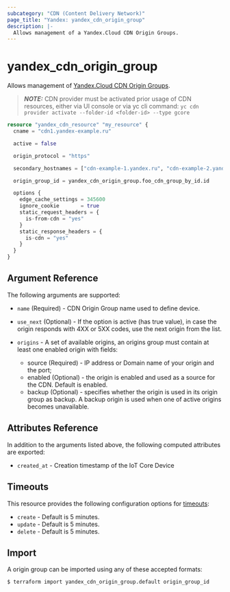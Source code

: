 ```yaml
---
subcategory: "CDN (Content Delivery Network)"
page_title: "Yandex: yandex_cdn_origin_group"
description: |-
  Allows management of a Yandex.Cloud CDN Origin Groups.
---
```



# yandex_cdn_origin_group




Allows management of [Yandex.Cloud CDN Origin Groups](https://cloud.yandex.ru/docs/cdn/concepts/origins).

> ***NOTE:*** CDN provider must be activated prior usage of CDN resources, either via UI console or via yc cli command: `yc cdn provider activate --folder-id <folder-id> --type gcore`

```terraform
resource "yandex_cdn_resource" "my_resource" {
  cname = "cdn1.yandex-example.ru"

  active = false

  origin_protocol = "https"

  secondary_hostnames = ["cdn-example-1.yandex.ru", "cdn-example-2.yandex.ru"]

  origin_group_id = yandex_cdn_origin_group.foo_cdn_group_by_id.id

  options {
    edge_cache_settings = 345600
    ignore_cookie       = true
    static_request_headers = {
      is-from-cdn = "yes"
    }
    static_response_headers = {
      is-cdn = "yes"
    }
  }
}
```

## Argument Reference

The following arguments are supported:

* `name` (Required) - CDN Origin Group name used to define device.

* `use_next` (Optional) - If the option is active (has true value), in case the origin responds with 4XX or 5XX codes, use the next origin from the list.

* `origins` - A set of available origins, an origins group must contain at least one enabled origin with fields:
  - source (Required) - IP address or Domain name of your origin and the port;
  - enabled (Optional) - the origin is enabled and used as a source for the CDN. Default is enabled.
  - backup (Optional) - specifies whether the origin is used in its origin group as backup. A backup origin is used when one of active origins becomes unavailable.

## Attributes Reference

In addition to the arguments listed above, the following computed attributes are exported:

* `created_at` - Creation timestamp of the IoT Core Device

## Timeouts

This resource provides the following configuration options for [timeouts](/docs/configuration/resources.html#timeouts):

- `create` - Default is 5 minutes.
- `update` - Default is 5 minutes.
- `delete` - Default is 5 minutes.

## Import

A origin group can be imported using any of these accepted formats:

```
$ terraform import yandex_cdn_origin_group.default origin_group_id
```
